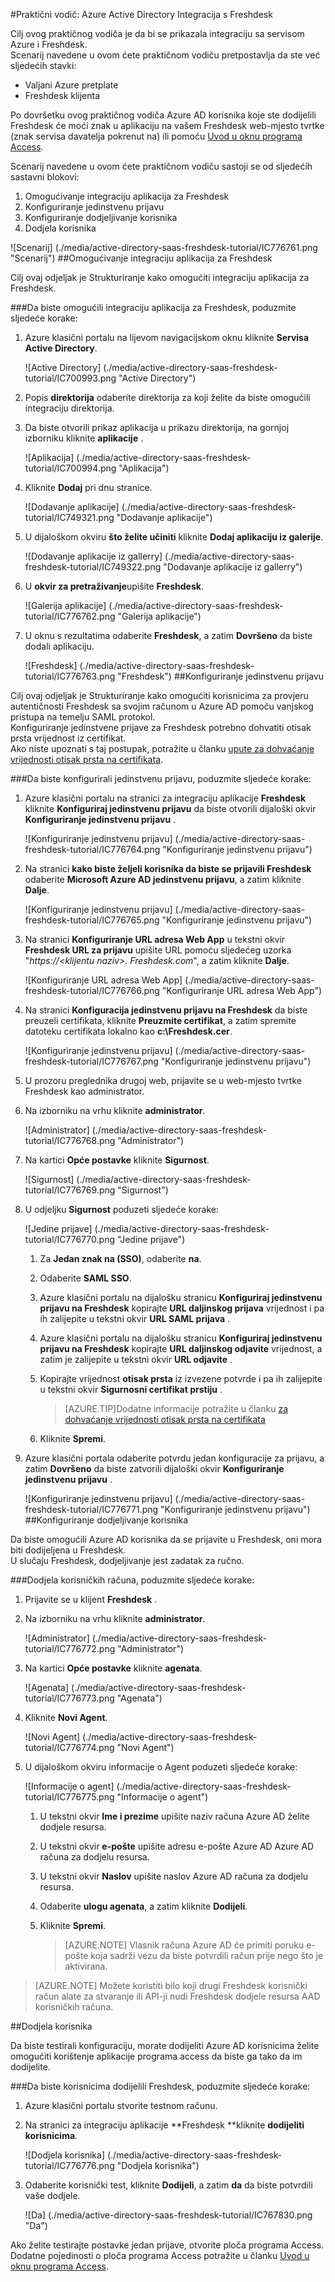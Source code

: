 <properties 
    pageTitle="Praktični vodič: Azure Active Directory Integracija s Freshdesk | Microsoft Azure" 
    description="Saznajte kako koristiti Freshdesk s Azure Active Directory da biste omogućili jedinstvenu prijavu, automatiziranog dodjele resursa i više!" 
    services="active-directory" 
    authors="jeevansd"  
    documentationCenter="na" 
    manager="femila"/>
<tags 
    ms.service="active-directory" 
    ms.devlang="na" 
    ms.topic="article" 
    ms.tgt_pltfrm="na" 
    ms.workload="identity" 
    ms.date="09/29/2016" 
    ms.author="jeedes" />

#<a name="tutorial-azure-active-directory-integration-with-freshdesk"></a>Praktični vodič: Azure Active Directory Integracija s Freshdesk
  
Cilj ovog praktičnog vodiča je da bi se prikazala integraciju sa servisom Azure i Freshdesk.  
Scenarij navedene u ovom ćete praktičnom vodiču pretpostavlja da ste već sljedećih stavki:

-   Valjani Azure pretplate
-   Freshdesk klijenta
  
Po dovršetku ovog praktičnog vodiča Azure AD korisnika koje ste dodijelili Freshdesk će moći znak u aplikaciju na vašem Freshdesk web-mjesto tvrtke (znak servisa davatelja pokrenut na) ili pomoću [Uvod u oknu programa Access](active-directory-saas-access-panel-introduction.md).
  
Scenarij navedene u ovom ćete praktičnom vodiču sastoji se od sljedećih sastavni blokovi:

1.  Omogućivanje integraciju aplikacija za Freshdesk
2.  Konfiguriranje jedinstvenu prijavu
3.  Konfiguriranje dodjeljivanje korisnika
4.  Dodjela korisnika

![Scenarij] (./media/active-directory-saas-freshdesk-tutorial/IC776761.png "Scenarij")
##<a name="enabling-the-application-integration-for-freshdesk"></a>Omogućivanje integraciju aplikacija za Freshdesk
  
Cilj ovaj odjeljak je Strukturiranje kako omogućiti integraciju aplikacija za Freshdesk.

###<a name="to-enable-the-application-integration-for-freshdesk-perform-the-following-steps"></a>Da biste omogućili integraciju aplikacija za Freshdesk, poduzmite sljedeće korake:

1.  Azure klasični portalu na lijevom navigacijskom oknu kliknite **Servisa Active Directory**.

    ![Active Directory] (./media/active-directory-saas-freshdesk-tutorial/IC700993.png "Active Directory")

2.  Popis **direktorija** odaberite direktorija za koji želite da biste omogućili integraciju direktorija.

3.  Da biste otvorili prikaz aplikacija u prikazu direktorija, na gornjoj izborniku kliknite **aplikacije** .

    ![Aplikacija] (./media/active-directory-saas-freshdesk-tutorial/IC700994.png "Aplikacija")

4.  Kliknite **Dodaj** pri dnu stranice.

    ![Dodavanje aplikacije] (./media/active-directory-saas-freshdesk-tutorial/IC749321.png "Dodavanje aplikacije")

5.  U dijaloškom okviru **što želite učiniti** kliknite **Dodaj aplikaciju iz galerije**.

    ![Dodavanje aplikacije iz gallerry] (./media/active-directory-saas-freshdesk-tutorial/IC749322.png "Dodavanje aplikacije iz gallerry")

6.  U **okvir za pretraživanje**upišite **Freshdesk**.

    ![Galerija aplikacije] (./media/active-directory-saas-freshdesk-tutorial/IC776762.png "Galerija aplikacije")

7.  U oknu s rezultatima odaberite **Freshdesk**, a zatim **Dovršeno** da biste dodali aplikaciju.

    ![Freshdesk] (./media/active-directory-saas-freshdesk-tutorial/IC776763.png "Freshdesk")
##<a name="configuring-single-sign-on"></a>Konfiguriranje jedinstvenu prijavu
  
Cilj ovaj odjeljak je Strukturiranje kako omogućiti korisnicima za provjeru autentičnosti Freshdesk sa svojim računom u Azure AD pomoću vanjskog pristupa na temelju SAML protokol.  
Konfiguriranje jedinstvene prijave za Freshdesk potrebno dohvatiti otisak prsta vrijednost iz certifikat.  
Ako niste upoznati s taj postupak, potražite u članku [upute za dohvaćanje vrijednosti otisak prsta na certifikata](http://youtu.be/YKQF266SAxI).

###<a name="to-configure-single-sign-on-perform-the-following-steps"></a>Da biste konfigurirali jedinstvenu prijavu, poduzmite sljedeće korake:

1.  Azure klasični portalu na stranici za integraciju aplikacije **Freshdesk** kliknite **Konfiguriraj jedinstvenu prijavu** da biste otvorili dijaloški okvir **Konfiguriranje jedinstvenu prijavu** .

    ![Konfiguriranje jedinstvenu prijavu] (./media/active-directory-saas-freshdesk-tutorial/IC776764.png "Konfiguriranje jedinstvenu prijavu")

2.  Na stranici **kako biste željeli korisnika da biste se prijavili Freshdesk** odaberite **Microsoft Azure AD jedinstvenu prijavu**, a zatim kliknite **Dalje**.

    ![Konfiguriranje jedinstvenu prijavu] (./media/active-directory-saas-freshdesk-tutorial/IC776765.png "Konfiguriranje jedinstvenu prijavu")

3.  Na stranici **Konfiguriranje URL adresa Web App** u tekstni okvir **Freshdesk URL za prijavu** upišite URL pomoću sljedećeg uzorka "*https://\<klijentu naziv\>. Freshdesk.com*", a zatim kliknite **Dalje**.

    ![Konfiguriranje URL adresa Web App] (./media/active-directory-saas-freshdesk-tutorial/IC776766.png "Konfiguriranje URL adresa Web App")

4.  Na stranici **Konfiguracija jedinstvenu prijavu na Freshdesk** da biste preuzeli certifikata, kliknite **Preuzmite certifikat**, a zatim spremite datoteku certifikata lokalno kao **c:\\Freshdesk.cer**.

    ![Konfiguriranje jedinstvenu prijavu] (./media/active-directory-saas-freshdesk-tutorial/IC776767.png "Konfiguriranje jedinstvenu prijavu")

5.  U prozoru preglednika drugoj web, prijavite se u web-mjesto tvrtke Freshdesk kao administrator.

6.  Na izborniku na vrhu kliknite **administrator**.

    ![Administrator] (./media/active-directory-saas-freshdesk-tutorial/IC776768.png "Administrator")

7.  Na kartici **Opće postavke** kliknite **Sigurnost**.

    ![Sigurnost] (./media/active-directory-saas-freshdesk-tutorial/IC776769.png "Sigurnost")

8.  U odjeljku **Sigurnost** poduzeti sljedeće korake:

    ![Jedine prijave] (./media/active-directory-saas-freshdesk-tutorial/IC776770.png "Jedine prijave")

    1.  Za **Jedan znak na (SSO)**, odaberite **na**.
    2.  Odaberite **SAML SSO**.
    3.  Azure klasični portalu na dijalošku stranicu **Konfiguriraj jedinstvenu prijavu na Freshdesk** kopirajte **URL daljinskog prijava** vrijednost i pa ih zalijepite u tekstni okvir **URL SAML prijava** .
    4.  Azure klasični portalu na dijalošku stranicu **Konfiguriraj jedinstvenu prijavu na Freshdesk** kopirajte **URL daljinskog odjavite** vrijednost, a zatim je zalijepite u tekstni okvir **URL odjavite** .
    5.  Kopirajte vrijednost **otisak prsta** iz izvezene potvrde i pa ih zalijepite u tekstni okvir **Sigurnosni certifikat prstiju** .  

        >[AZURE.TIP]Dodatne informacije potražite u članku [za dohvaćanje vrijednosti otisak prsta na certifikata](http://youtu.be/YKQF266SAxI)

    6.  Kliknite **Spremi**.

9.  Azure klasični portala odaberite potvrdu jedan konfiguracije za prijavu, a zatim **Dovršeno** da biste zatvorili dijaloški okvir **Konfiguriranje jedinstvenu prijavu** .

    ![Konfiguriranje jedinstvenu prijavu] (./media/active-directory-saas-freshdesk-tutorial/IC776771.png "Konfiguriranje jedinstvenu prijavu")
##<a name="configuring-user-provisioning"></a>Konfiguriranje dodjeljivanje korisnika
  
Da biste omogućili Azure AD korisnika da se prijavite u Freshdesk, oni mora biti dodijeljena u Freshdesk.  
U slučaju Freshdesk, dodjeljivanje jest zadatak za ručno.

###<a name="to-provision-a-user-accounts-perform-the-following-steps"></a>Dodjela korisničkih računa, poduzmite sljedeće korake:

1.  Prijavite se u klijent **Freshdesk** .

2.  Na izborniku na vrhu kliknite **administrator**.

    ![Administrator] (./media/active-directory-saas-freshdesk-tutorial/IC776772.png "Administrator")

3.  Na kartici **Opće postavke** kliknite **agenata**.

    ![Agenata] (./media/active-directory-saas-freshdesk-tutorial/IC776773.png "Agenata")

4.  Kliknite **Novi Agent**.

    ![Novi Agent] (./media/active-directory-saas-freshdesk-tutorial/IC776774.png "Novi Agent")

5.  U dijaloškom okviru informacije o Agent poduzeti sljedeće korake:

    ![Informacije o agent] (./media/active-directory-saas-freshdesk-tutorial/IC776775.png "Informacije o agent")

    1.  U tekstni okvir **Ime i prezime** upišite naziv računa Azure AD želite dodjele resursa.
    2.  U tekstni okvir **e-pošte** upišite adresu e-pošte Azure AD Azure AD računa za dodjelu resursa.
    3.  U tekstni okvir **Naslov** upišite naslov Azure AD računa za dodjelu resursa.
    4.  Odaberite **ulogu agenata**, a zatim kliknite **Dodijeli**.
    5.  Kliknite **Spremi**.
    
        >[AZURE.NOTE] Vlasnik računa Azure AD će primiti poruku e-pošte koja sadrži vezu da biste potvrdili račun prije nego što je aktivirana.

>[AZURE.NOTE] Možete koristiti bilo koji drugi Freshdesk korisnički račun alate za stvaranje ili API-ji nudi Freshdesk dodjele resursa AAD korisničkih računa.

##<a name="assigning-users"></a>Dodjela korisnika
  
Da biste testirali konfiguraciju, morate dodijeliti Azure AD korisnicima želite omogućiti korištenje aplikacije programa access da biste ga tako da im dodijelite.

###<a name="to-assign-users-to-freshdesk-perform-the-following-steps"></a>Da biste korisnicima dodijelili Freshdesk, poduzmite sljedeće korake:

1.  Azure klasični portalu stvorite testnom računu.

2.  Na stranici za integraciju aplikacije **Freshdesk **kliknite **dodijeliti korisnicima**.

    ![Dodjela korisnika] (./media/active-directory-saas-freshdesk-tutorial/IC776776.png "Dodjela korisnika")

3.  Odaberite korisnički test, kliknite **Dodijeli**, a zatim **da** da biste potvrdili vaše dodjele.

    ![Da] (./media/active-directory-saas-freshdesk-tutorial/IC767830.png "Da")
  
Ako želite testirajte postavke jedan prijave, otvorite ploča programa Access. Dodatne pojedinosti o ploča programa Access potražite u članku [Uvod u oknu programa Access](active-directory-saas-access-panel-introduction.md).